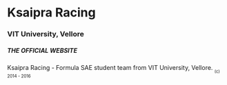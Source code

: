 # Ksaipra Racing
### VIT University, Vellore

##### THE OFFICIAL WEBSITE 
Ksaipra Racing - Formula SAE student team from VIT University, Vellore.
<sub>
<sub>
(c) 2014 - 2016
